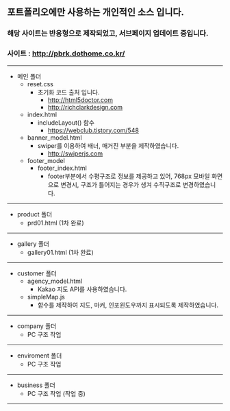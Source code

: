 ## 포트폴리오에만 사용하는 개인적인 소스 입니다.  
### 해당 사이트는 반응형으로 제작되었고, 서브페이지 업데이트 중입니다.
### 사이트 : http://pbrk.dothome.co.kr/
--------------------
* 메인 폴더
  - reset.css
    + 초기화 코드 출처 입니다.
      + http://html5doctor.com
      + http://richclarkdesign.com
  - index.html
    + includeLayout() 함수
      + https://webclub.tistory.com/548   
  - banner_model.html
    + swiper를 이용하여 배너, 매거진 부분을 제작하였습니다.
      + http://swiperjs.com
  - footer_model
    + footer_index.html
      + footer부분에서 수평구조로 정보를 제공하고 있어, 768px 모바일 화면으로 변경시, 구조가 틀어지는 경우가 생겨 수직구조로 변경하였습니다.
--------------------
* product 폴더
  - prd01.html (1차 완료)
--------------------
* gallery 폴더
  - gallery01.html (1차 완료)
--------------------
* customer 폴더
  - agency_model.html
    + Kakao 지도 API를 사용하였습니다.
  - simpleMap.js
    + 함수를 제작하여 지도, 마커, 인포윈도우까지 표시되도록 제작하였습니다.
--------------------
* company 폴더
  - PC 구조 작업
--------------------
* enviroment 폴더
  - PC 구조 작업
--------------------
* business 폴더
  - PC 구조 작업 (작업 중)
--------------------